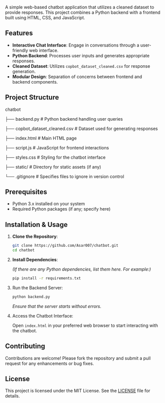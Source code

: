 A simple web-based chatbot application that utilizes a cleaned dataset to provide responses. This project combines a Python backend with a frontend built using HTML, CSS, and JavaScript.

## Features

- **Interactive Chat Interface**: Engage in conversations through a user-friendly web interface.
- **Python Backend**: Processes user inputs and generates appropriate responses.
- **Cleaned Dataset**: Utilizes `copbot_dataset_cleaned.csv` for response generation.
- **Modular Design**: Separation of concerns between frontend and backend components.

## Project Structure

chatbot

├── backend.py                 # Python backend handling user queries

├── copbot_dataset_cleaned.csv # Dataset used for generating responses

├── index.html                 # Main HTML page

├── script.js                  # JavaScript for frontend interactions

├── styles.css                 # Styling for the chatbot interface

├── static/                    # Directory for static assets (if any)

└── .gitignore                 # Specifies files to ignore in version control


## Prerequisites

- Python 3.x installed on your system
- Required Python packages (if any; specify here)

## Installation & Usage

1. **Clone the Repository**:

   ```bash
   git clone https://github.com/Asar007/chatbot.git
   cd chatbot
   ```

2. **Install Dependencies**:

   *(If there are any Python dependencies, list them here. For example:)*

   ```bash
   pip install -r requirements.txt
   ```

3. Run the Backend Server:

   ```bash
   python backend.py
   ```

   *Ensure that the server starts without errors.*

4. Access the Chatbot Interface:

   Open `index.html` in your preferred web browser to start interacting with the chatbot.

## Contributing

Contributions are welcome! Please fork the repository and submit a pull request for any enhancements or bug fixes.

## License

This project is licensed under the MIT License. See the [LICENSE]((https://github.com/Asar007/chatbot/blob/main/LICENSE)) file for details.


